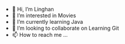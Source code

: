 - 👋 Hi, I’m Linghan
- 👀 I’m interested in Movies
- 🌱 I’m currently learning Java
- 💞️ I’m looking to collaborate on Learning Git
- 📫 How to reach me ...

<!---
linghan026/linghan026 is a ✨ special ✨ repository because its `README.md` (this file) appears on your GitHub profile.
You can click the Preview link to take a look at your changes.
--->
